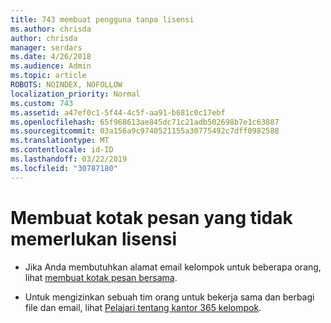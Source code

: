 ```yaml
---
title: 743 membuat pengguna tanpa lisensi
ms.author: chrisda
author: chrisda
manager: serdars
ms.date: 4/26/2018
ms.audience: Admin
ms.topic: article
ROBOTS: NOINDEX, NOFOLLOW
localization_priority: Normal
ms.custom: 743
ms.assetid: a47ef0c1-5f44-4c5f-aa91-b681c0c17ebf
ms.openlocfilehash: 65f968613ae845dc71c21adb502698b7e1c63887
ms.sourcegitcommit: 03a156a9c9740521155a30775492c7dff0982588
ms.translationtype: MT
ms.contentlocale: id-ID
ms.lasthandoff: 03/22/2019
ms.locfileid: "30787180"
---
```

# <a name="create-mailboxes-that-dont-require-licenses"></a>Membuat kotak pesan yang tidak memerlukan lisensi

- Jika Anda membutuhkan alamat email kelompok untuk beberapa orang, lihat [membuat kotak pesan bersama](https://support.office.com/article/871a246d-3acd-4bba-948e-5de8be0544c9).
    
- Untuk mengizinkan sebuah tim orang untuk bekerja sama dan berbagi file dan email, lihat [Pelajari tentang kantor 365 kelompok](https://support.office.com/article/b565caa1-5c40-40ef-9915-60fdb2d97fa2).
    

